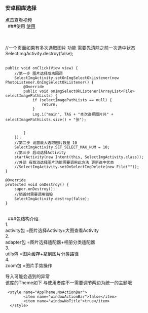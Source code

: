 ### 安卓图库选择

[点击查看视频](http://www.17sysj.com/video/lpds_11b08aa57785a)<br/> 
###使用
[使用](https://github.com/hubangmao/PhotoSelectLibrary/blob/master/app/src/main/java/com/hbm/hbm/MainActivity.java)<br/><br/> 

 //一个页面如果有多次选取图片 功能 需要先清除之前一次选中状态  SelectImgActivity.destroy(false);<br/> 

    public void onClick(View view) {
        //第一步 图片选择成功回调
        SelectImgActivity.setOnImgSelectOkListener(new PhotoListener.OnImgSelectOkListener() {
            @Override
            public void onImgSelectOkListener(ArrayList<File> selectImagePathLists) {
                if (selectImagePathLists == null) {
                    return;
                }
                Log.i("main", TAG + "本次选择图片共" + selectImagePathLists.size() + "张");


            }
        });
        //第二步 设置最大选取图片数量 10
        SelectImgActivity.SET_SELECT_MAX_NUM = 10;
        //第三步 启动选择Activity
        startActivity(new Intent(this, SelectImgActivity.class));
        //外部 有取消选择图片功能需要调用此方法 更新选中状态
        //SelectImgActivity.setOnSelectImgDelete(new File(""));
    }

    @Override
    protected void onDestroy() {
        super.onDestroy();
        //销毁时需要调用销毁
        SelectImgActivity.destroy(false);
    }

<br/> 
    ###包结构介绍.<br/>
    1.<br/>
    activity包  =图片选择Activity+大图查看Activity<br/>
    2.<br/>
    adapter包   =图片选择适配器+相册分类适配器<br/>
    3.<br/>
    utils包     =图片缓存+拿到图片分类路径<br/>
    4.<br/>
    zoom包      =图片手势操作<br/>


  导入可能会遇到的异常<br/>
    该库的Theme如下 与使用者库不一需要调节两边为统一的主题哦<br/>

     <style name="AppTheme.NoActionBar">
            <item name="windowActionBar">false</item>
            <item name="windowNoTitle">true</item>
      </style>




